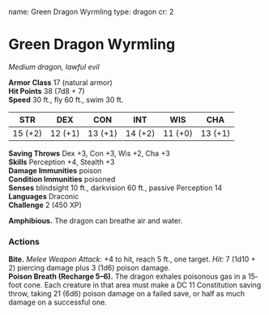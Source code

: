 name: Green Dragon Wyrmling
type: dragon
cr: 2

# Green Dragon Wyrmling 
_Medium dragon, lawful evil_

**Armor Class** 17 (natural armor)    
**Hit Points** 38 (7d8 + 7)    
**Speed** 30 ft., fly 60 ft., swim 30 ft. 

| STR     | DEX     | CON     | INT     | WIS     | CHA     |
|---------|---------|---------|---------|---------|---------|
| 15 (+2) | 12 (+1) | 13 (+1) | 14 (+2) | 11 (+0) | 13 (+1) |

**Saving Throws** Dex +3, Con +3, Wis +2, Cha +3    
**Skills** Perception +4, Stealth +3    
**Damage Immunities** poison    
**Condition Immunities** poisoned    
**Senses** blindsight 10 ft., darkvision 60 ft., passive Perception 14    
**Languages** Draconic    
**Challenge** 2 (450 XP) 

**Amphibious.** The dragon can breathe air and water. 

### Actions 
**Bite.** _Melee Weapon Attack:_ +4 to hit, reach 5 ft., one target. _Hit:_ 7 (1d10 + 2) piercing damage plus 3 (1d6) poison damage.    
**Poison Breath (Recharge 5–6).** The dragon exhales poisonous gas in a 15‐foot cone. Each creature in that area must make a DC 11 Constitution saving throw, taking 21 (6d6) poison damage on a failed save, or half as much damage on a successful one.